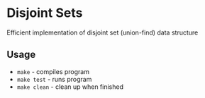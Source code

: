 # Disjoint Sets
Efficient implementation of disjoint set (union-find) data structure

## Usage
* `make` - compiles program
* `make test` - runs program
* `make clean` - clean up when finished
